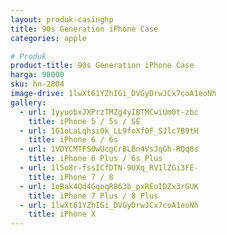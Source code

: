 ```yaml
---
layout: produk-casinghp
title: 90s Generation iPhone Case
categories: apple

# Produk
product-title: 90s Generation iPhone Case
harga: 90000
sku: hn-2804
image-drive: 1lwXt61YZhIGi_DVGyDrwJCx7coA1eoNh
gallery:
  - url: 1yyuobxJXPrzTMZg4yIBTMCwiUm0t-zbc
    title: iPhone 5 / 5s / SE
  - url: 1G1oLaLqhsi0k_LL9foXf0F_SJlc7B9tH
    title: iPhone 6 / 6s
  - url: 1VDYCMTFS0wUcgCrBLBn4VsJqGh-RQq8s
    title: iPhone 6 Plus / 6s Plus
  - url: 1l5o8r-fssICfDTN-9UXq_RV1lZGi3FE-
    title: iPhone 7 / 8
  - url: 1eBak4Qd4GqoqR863b_pxREoIDZx3rGUK
    title: iPhone 7 Plus / 8 Plus
  - url: 1lwXt61YZhIGi_DVGyDrwJCx7coA1eoNh
    title: iPhone X
---
```

